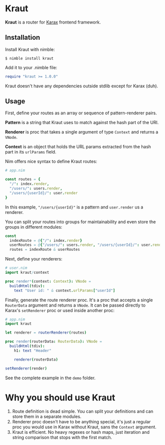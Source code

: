 # Kraut

**Kraut** is a router for [Karax](https://github.com/karaxnim/karax) frontend framework.


## Installation

Install Kraut with nimble:

```
$ nimble install kraut
```

Add it to your .nimble file:

```nim
require "kraut >= 1.0.0"
```

Kraut doesn't have any dependencies outside stdlib except for Karax (duh).


## Usage

First, define your routes as an array or sequence of pattern-renderer pairs.

**Pattern** is a string that Kraut uses to match against the hash part of the URI.

**Renderer** is proc that takes a single argument of type `Context` and returns a `VNode`.

**Context** is an object that holds the URL params extracted from the hash part in its `urlParams` field.

Nim offers nice syntax to define Kraut routes:

```nim
# app.nim

const routes = {
  "/": index.render,
  "/users/": users.render,
  "/users/{userId}/": user.render
}
```

In this example, `"/users/{userId}"` is a pattern and `user.render` us a renderer.

You can split your routes into groups for maintainability and even store the groups in different modules:

```nim
const
  indexRoute = @{"/": index.render}
  userRoutes = @{"/users/": users.render, "/users/{userId}/": user.render}
  routes = indexRoute & userRoutes
```

Next, define your renderers:

```nim
# user.nim
import kraut/context

proc render*(context: Context): VNode =
  buildHtml(tdiv):
    text "User id: " & context.urlParams["userId"]
```

Finally, generate the route renderer proc. It's a proc that accepts a single `RouterData` argument and returns a `VNode`. It can be passed directly to Karax's `setRenderer` proc or used inside another proc:

```nim
# app.nim
import kraut

let renderer = routerRenderer(routes)

proc render(routerData: RouterData): VNode = 
  buildHtml(tdiv):
    h1: text "Header"

    renderer(routerData)

setRenderer(render)
```

See the complete example in the `demo` folder.


# Why you should use Kraut

1. Route definition is dead simple. You can split your definitions and can store them in a separate modules.
2. Renderer proc doesn't have to be anything special, it's just a regular proc you would use in Karax without Kraut, sans the `Context` argument.
3. Kraut is efficient. No heavy regexes or hash maps, just iteration and string comparison that stops with the first match.

